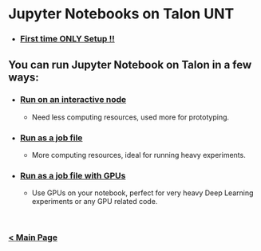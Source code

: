 # Jupyter Notebooks on Talon UNT

* ### [First time ONLY Setup !!](https://github.com/gmihaila/unt_hpc/blob/master/jupyter_notebook/first_time_use.md)

## You can run Jupyter Notebook on Talon in a few ways:

* ### [Run on an interactive node](https://github.com/gmihaila/unt_hpc/blob/master/jupyter_notebook/jupyter_interactive.md) 
  * Need less computing resources, used more for prototyping.

* ### [Run as a job file](https://github.com/gmihaila/unt_hpc/blob/master/jupyter_notebook/jupyter_job.md)
  * More computing resources, ideal for running heavy experiments.

* ### [Run as a job file with GPUs](https://github.com/gmihaila/unt_hpc/blob/master/jupyter_notebook/jupyter_job_gpu.md)
  * Use GPUs on your notebook, perfect for very heavy Deep Learning experiments or any GPU related code.


<br/>

### [< Main Page](https://github.com/gmihaila/unt_hpc)
